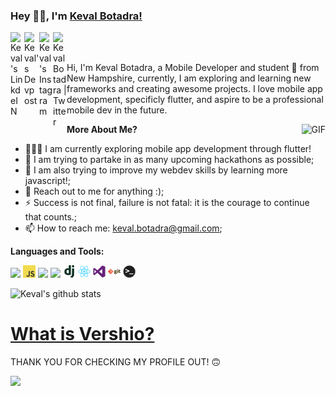 ### Hey 👋🏽, I'm [Keval Botadra!]() 

<a href="https://www.linkedin.com/in/keval-botadra-0008a4210/">
  <img align="left" alt="Keval's LinkdeIN" width="22px" src="https://cdn.jsdelivr.net/npm/simple-icons@v3/icons/linkedin.svg" />
</a>
<a href="https://devpost.com/kevalbotadra">
  <img align="left" alt="Keval's Devpost" width="24px" src="https://cdn.iconscout.com/icon/free/png-512/dev-post-555431.png" />
</a>
<a href="https://www.instagram.com/kevalbotadra">
  <img align="left" alt="Keval's Instagram" width="22px" src="https://cdn.jsdelivr.net/npm/simple-icons@v3/icons/instagram.svg" />
</a>
<a href="https://twitter.com/kevalbotadra">
  <img align="left" alt="Keval Botadra | Twitter" width="22px" src="https://cdn.jsdelivr.net/npm/simple-icons@v3/icons/twitter.svg" />
</a>

<br />
<br />

Hi, I'm Keval Botadra, a Mobile Developer and student 🚀 from New Hampshire, currently, I am exploring and learning new frameworks and creating awesome projects. I love mobile app development, specificly flutter, and aspire to be a professional mobile dev in the future.
<br />

  <img align="right" alt="GIF" src="https://media1.giphy.com/media/xT9IgzoKnwFNmISR8I/giphy.gif?cid=ecf05e47alh9mig1dew6p1m568ise6ldd6dwpsyai9u7ljo3&rid=giphy.gif&ct=g" />




**More About Me?**

- 👨🏽‍💻 I am currently exploring mobile app development through flutter!
- 🌱 I am trying to partake in as many upcoming hackathons as possible; 
- 👯 I am also trying to improve my webdev skills by learning more javascript!;
- 💬 Reach out to me for anything :);
- ⚡️ Success is not final, failure is not fatal: it is the courage to continue that counts.;
- 📫 How to reach me: keval.botadra@gmail.com;

**Languages and Tools:**  

<code><img height="20" src="https://raw.githubusercontent.com/jmnote/z-icons/master/svg/python.svg"></code>
<code><img height="20" src="https://raw.githubusercontent.com/github/explore/80688e429a7d4ef2fca1e82350fe8e3517d3494d/topics/javascript/javascript.png"></code>
<code><img height="20" src="https://raw.githubusercontent.com/jmnote/z-icons/master/svg/java.svg"></code>
<code><img height="20" src="https://raw.githubusercontent.com/valohai/ml-logos/5127528b5baadb77a6ea4b999a47b4e86bf0f98b/tensorflow-tf.svg"></code>
<code><img height="20" src="https://raw.githubusercontent.com/devicons/devicon/c7d326b6009e60442abc35fa45706d6f30ee4c8e/icons/django/django-plain.svg"></code>
<code><img height="20" src="https://raw.githubusercontent.com/devicons/devicon/c7d326b6009e60442abc35fa45706d6f30ee4c8e/icons/react/react-original.svg"></code>
<code><img height="20" src="https://raw.githubusercontent.com/devicons/devicon/c7d326b6009e60442abc35fa45706d6f30ee4c8e/icons/visualstudio/visualstudio-plain.svg"></code>
<code><img height="20" src="https://raw.githubusercontent.com/github/explore/80688e429a7d4ef2fca1e82350fe8e3517d3494d/topics/git/git.png"></code>
<code><img height="20" src="https://raw.githubusercontent.com/github/explore/80688e429a7d4ef2fca1e82350fe8e3517d3494d/topics/terminal/terminal.png"></code>



![Keval's github stats](https://github-readme-stats.vercel.app/api?username=kevalbotadra&show_icons=true&hide_border=true)


<!--START_SECTION:waka-->
<!--END_SECTION:waka-->

# [What is Vershio?](https://github.com/kevalbotadra/vershio)

THANK YOU FOR CHECKING MY PROFILE OUT! :upside_down_face:
<br />

![](https://komarev.com/ghpvc/?username=kevalbotadra&color=red)


